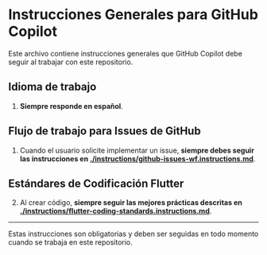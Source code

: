 # Instrucciones Generales para GitHub Copilot

Este archivo contiene instrucciones generales que GitHub Copilot debe seguir al trabajar con este repositorio.

## Idioma de trabajo

1. **Siempre responde en español**. 

## Flujo de trabajo para Issues de GitHub

1. Cuando el usuario solicite implementar un issue, **siempre debes seguir las instrucciones en [./instructions/github-issues-wf.instructions.md](./instructions/github-issues-wf.instructions.md)**.

## Estándares de Codificación Flutter

2. Al crear código, **siempre seguir las mejores prácticas descritas en [./instructions/flutter-coding-standards.instructions.md](./instructions/flutter-coding-standards.instructions.md)**.

---

Estas instrucciones son obligatorias y deben ser seguidas en todo momento cuando se trabaja en este repositorio.
